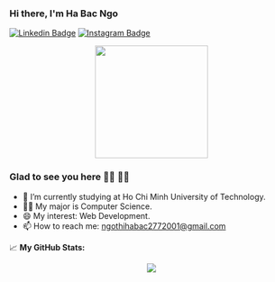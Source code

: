 ### Hi there, I'm Ha Bac Ngo

[![Linkedin Badge](https://img.shields.io/badge/-LinkedIn-0e76a8?style=flat-square&logo=Linkedin&logoColor=white)](https://linkedin.com/in/ha-bac-ngo-84036a209)
[![Instagram Badge](https://img.shields.io/badge/-Instagram-e4405f?style=flat-square&logo=Instagram&logoColor=white)](https://instagram.com/_hbng21_/)

<div id="header" align="center">
  <img src="https://media.giphy.com/media/NgurY1o4z080Jfoyzw/giphy.gif" width="200"/>
</div>

### Glad to see you here :ok_woman:	:ok_woman:	
- 🔭 I’m currently studying at Ho Chi Minh University of Technology.
- :woman_technologist:	My major is Computer Science.
- 😄 My interest: Web Development.
- 📫 How to reach me: ngothihabac2772001@gmail.com

📈 **My GitHub Stats:**
<div id="stat" align="center">
  <img src="https://github-readme-stats.vercel.app/api?username=hbngo21&show_icons=true&theme=merko"/>
</div>



<!-- [![Top Langs](https://github-readme-stats.vercel.app/api/top-langs/?username=hbngo21&layout=compact)](https://github.com/anuraghazra/github-readme-stats)    &nbsp; &nbsp; &nbsp; &nbsp;    --> 

<!--
**hbngo21/hbngo21** is a ✨ _special_ ✨ repository because its `README.md` (this file) appears on your GitHub profile.

Here are some ideas to get you started:

- 🔭 I’m currently working on ...
- 🌱 I’m currently learning ...
- 👯 I’m looking to collaborate on ...
- 🤔 I’m looking for help with ...
- 💬 Ask me about ...
- 📫 How to reach me: ...
- 😄 Pronouns: ...
- ⚡ Fun fact: ...
-->
